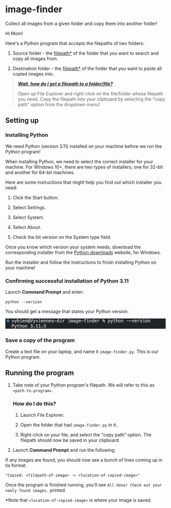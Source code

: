 # image-finder

Collect all images from a given folder and copy them into another folder!

Hi Mom!

Here's a Python program that accepts the filepaths of two folders:

1. Source folder - the [filepath\*](#how-do-i-get-a-filepath-to-a-folderfile) of the folder that you want to search and copy all images from.

2. Destination folder - the [filepath\*](#how-do-i-get-a-filepath-to-a-folderfile) of the folder that you want to _paste_ all copied images into.

> [_**Wait, how do I get a filepath to a folder/file?**_](#how-do-i-get-a-filepath-to-a-folderfile)
>
> Open up File Explorer and right-click on the file/folder whose filepath you need.
> Copy the filepath into your clipboard by selecting the "copy path" option from the dropdown menu!

## Setting up

### Installing Python

We need Python (version 3.11) installed on your machine before we run the Python program!

When installing Python, we need to select the correct installer for your machine. For WIndows 10+, there are two types of installers; one for 32-bit and another for 64-bit machines.

Here are some instructions that might help you find out which installer you need:

1. Click the Start button.

2. Select Settings.

3. Select System.

4. Select About.

5. Check the bit version on the System type field.

Once you know which version your system needs, download the corresponding installer from the [Python downloads](https://www.python.org/downloads/windows/) website, for Windows.

Run the installer and follow the instructions to finish installing Python on your machine!

### Confirming successful installation of Python 3.11

Launch **Command Prompt** and enter:

    python --version

You should get a message that states your Python version:

<p align="center">
  <img src="assets/confirm-python-installation.png" alt="Example terminal output for successful Python 3.11 installation">
</p>

### Save a copy of the program

Create a text file on your laptop, and name it `image-finder.py`. This is our Python program.

## Running the program

1. Take note of your Python program's filepath. We will refer to this as `<path-to-program>`.

   ### How do I do this?

   1. Launch File Explorer.

   2. Open the folder that had `image-finder.py` in it.

   3. Right-click on your file, and select the "copy path" option. The filepath should now be saved in your clipboard.

2. Launch **Command Prompt** and run the following:

   <path-to-program> <source-folder> <destination-folder>

If any images are found, you should now see a bunch of lines coming up in tis format:

    "Copied: <filepath-of-image> -> <location-of-copied-image>"

Once the program is finished running, you'll see `All done! Check out your newly found images.` printed.

\*Note that `<location-of-copied-image>` is where your image is saved.
